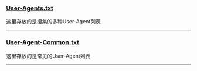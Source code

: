 ### [User-Agents.txt](https://github.com/FayeWangCC/PythonSpiderTools/blob/main/User-Agents.txt)
这里存放的是搜集的多种User-Agent列表

---

### [User-Agent-Common.txt](https://github.com/FayeWangCC/PythonSpiderTools/blob/main/User-Agent-Common.txt)
这里存放的是常见的User-Agent列表

---
